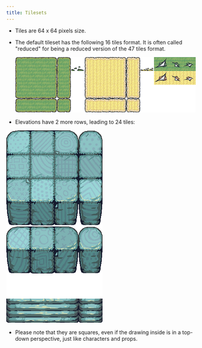 ```yaml
---
title: Tilesets
---
```

* Tiles are 64 x 64 pixels size.
* The default tileset has the following 16 tiles format. It is often called "reduced" for being a reduced version of the 47 tiles format.

  ![Grass and sand tiles](img/grass_and_sand_tiles.png)
* Elevations have 2 more rows, leading to 24 tiles:

![Cliff tiles](img/cliff_tiles.png)

* Please note that they are squares, even if the drawing inside is in a top-down perspective, just like characters and props.
